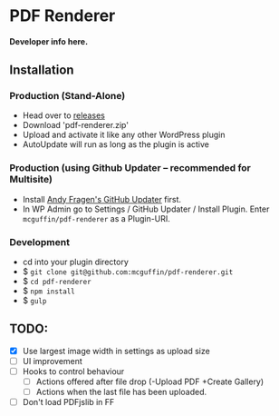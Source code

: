 PDF Renderer
===============

#### Developer info here. ####


Installation
------------

### Production (Stand-Alone)
 - Head over to [releases](../../releases)
 - Download 'pdf-renderer.zip'
 - Upload and activate it like any other WordPress plugin
 - AutoUpdate will run as long as the plugin is active

### Production (using Github Updater – recommended for Multisite)
 - Install [Andy Fragen's GitHub Updater](https://github.com/afragen/github-updater) first.
 - In WP Admin go to Settings / GitHub Updater / Install Plugin. Enter `mcguffin/pdf-renderer` as a Plugin-URI.

### Development
 - cd into your plugin directory
 - $ `git clone git@github.com:mcguffin/pdf-renderer.git`
 - $ `cd pdf-renderer`
 - $ `npm install`
 - $ `gulp`


TODO:
-----
 - [x] Use largest image width in settings as upload size
 - [ ] UI improvement
 - [ ] Hooks to control behaviour
	 - [ ] Actions offered after file drop (-Upload PDF +Create Gallery)
	 - [ ] Actions when the last file has been uploaded.
 - [ ] Don't load PDFjslib in FF
